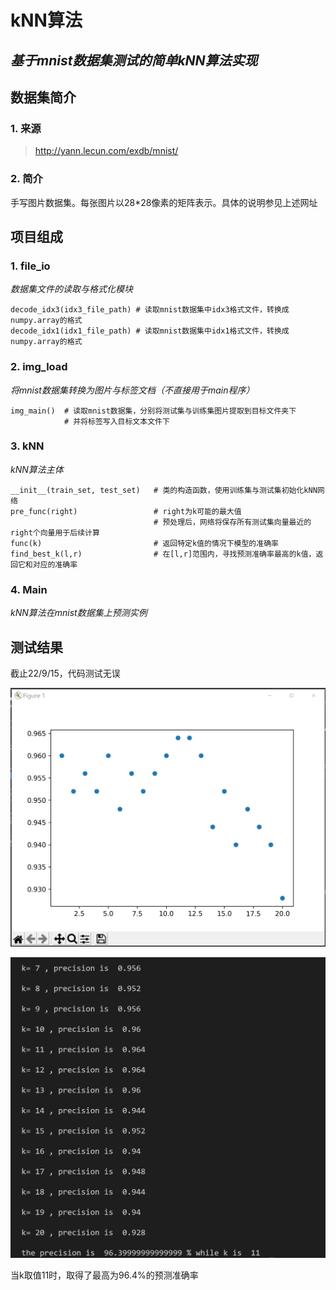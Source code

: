 # kNN算法
*基于mnist数据集测试的简单kNN算法实现*
---

## 数据集简介
### 1. 来源
> http://yann.lecun.com/exdb/mnist/

### 2. 简介
手写图片数据集。每张图片以28*28像素的矩阵表示。具体的说明参见上述网址


## 项目组成
### 1. file_io
*数据集文件的读取与格式化模块*

    decode_idx3(idx3_file_path) # 读取mnist数据集中idx3格式文件，转换成numpy.array的格式
    decode_idx1(idx1_file_path) # 读取mnist数据集中idx1格式文件，转换成numpy.array的格式

### 2. img_load
*将mnist数据集转换为图片与标签文档（不直接用于main程序）*

    img_main()  # 读取mnist数据集，分别将测试集与训练集图片提取到目标文件夹下
                # 并将标签写入目标文本文件下

### 3. kNN
*kNN算法主体*

    __init__(train_set, test_set)   # 类的构造函数，使用训练集与测试集初始化kNN网络
    pre_func(right)                 # right为k可能的最大值
                                    # 预处理后，网络将保存所有测试集向量最近的right个向量用于后续计算
    func(k)                         # 返回特定k值的情况下模型的准确率
    find_best_k(l,r)                # 在[l,r]范围内，寻找预测准确率最高的k值，返回它和对应的准确率

### 4. Main
*kNN算法在mnist数据集上预测实例*

## 测试结果

截止22/9/15，代码测试无误

![Image](https://github.com/BB-Fly/FuDan-2022-DeepLearning/blob/main/img/img1.jpg)

![Image](https://github.com/BB-Fly/FuDan-2022-DeepLearning/blob/main/img/img2.jpg)

当k取值11时，取得了最高为96.4%的预测准确率

